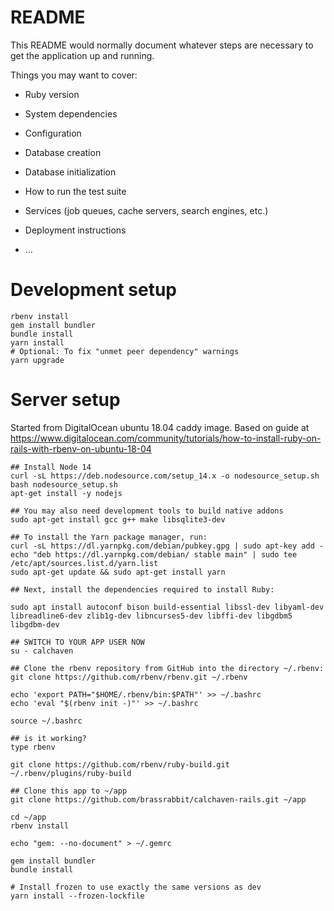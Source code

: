 # README

This README would normally document whatever steps are necessary to get the
application up and running.

Things you may want to cover:

* Ruby version

* System dependencies

* Configuration

* Database creation

* Database initialization

* How to run the test suite

* Services (job queues, cache servers, search engines, etc.)

* Deployment instructions

* ...


# Development setup
```
rbenv install
gem install bundler
bundle install
yarn install
# Optional: To fix "unmet peer dependency" warnings
yarn upgrade
```


# Server setup

Started from DigitalOcean ubuntu 18.04 caddy image. Based on guide at https://www.digitalocean.com/community/tutorials/how-to-install-ruby-on-rails-with-rbenv-on-ubuntu-18-04
```
## Install Node 14
curl -sL https://deb.nodesource.com/setup_14.x -o nodesource_setup.sh
bash nodesource_setup.sh
apt-get install -y nodejs

## You may also need development tools to build native addons
sudo apt-get install gcc g++ make libsqlite3-dev

## To install the Yarn package manager, run:
curl -sL https://dl.yarnpkg.com/debian/pubkey.gpg | sudo apt-key add -
echo "deb https://dl.yarnpkg.com/debian/ stable main" | sudo tee /etc/apt/sources.list.d/yarn.list
sudo apt-get update && sudo apt-get install yarn

## Next, install the dependencies required to install Ruby:

sudo apt install autoconf bison build-essential libssl-dev libyaml-dev libreadline6-dev zlib1g-dev libncurses5-dev libffi-dev libgdbm5 libgdbm-dev

## SWITCH TO YOUR APP USER NOW
su - calchaven

## Clone the rbenv repository from GitHub into the directory ~/.rbenv:
git clone https://github.com/rbenv/rbenv.git ~/.rbenv

echo 'export PATH="$HOME/.rbenv/bin:$PATH"' >> ~/.bashrc
echo 'eval "$(rbenv init -)"' >> ~/.bashrc

source ~/.bashrc

## is it working?
type rbenv

git clone https://github.com/rbenv/ruby-build.git ~/.rbenv/plugins/ruby-build

## Clone this app to ~/app
git clone https://github.com/brassrabbit/calchaven-rails.git ~/app

cd ~/app
rbenv install

echo "gem: --no-document" > ~/.gemrc

gem install bundler
bundle install

# Install frozen to use exactly the same versions as dev
yarn install --frozen-lockfile 

```

